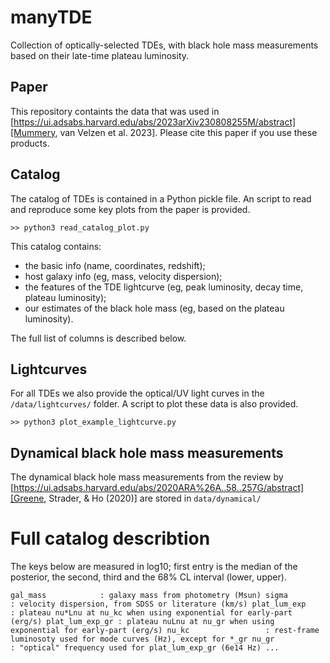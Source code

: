 # manyTDE
Collection of optically-selected TDEs, with black hole mass measurements based on their late-time plateau luminosity. 

## Paper
This repository containts the data that was used in [https://ui.adsabs.harvard.edu/abs/2023arXiv230808255M/abstract][Mummery, van Velzen et al. 2023]. Please cite this paper if you use these products. 

## Catalog
The catalog of TDEs is contained in a Python pickle file. An script to read and reproduce some key plots from the paper is provided. 

`>> python3 read_catalog_plot.py`

This catalog contains: 
-  the basic info (name, coordinates, redshift);
-  host galaxy info (eg, mass,  velocity dispersion);
-  the features of the TDE lightcurve (eg, peak luminosity, decay time, plateau luminosity);
-  our estimates of the black hole mass (eg, based on the plateau luminosity).

The full list of columns is described below.  

## Lightcurves
For all TDEs we also provide the optical/UV light curves in the `/data/lightcurves/` folder. A script to plot these data is also provided. 

`>> python3 plot_example_lightcurve.py`

## Dynamical black hole mass measurements 
The dynamical black hole mass measurements from the review by [https://ui.adsabs.harvard.edu/abs/2020ARA%26A..58..257G/abstract][Greene, Strader, & Ho (2020)] are stored in `data/dynamical/`

# Full catalog describtion

The keys below are measured in log10; first entry is the median of the posterior, the second, third and the 68% CL interval (lower, upper).

`
gal_mass		    : galaxy mass from photometry (Msun)
sigma			      : velocity dispersion, from SDSS or literature (km/s)
plat_lum_exp	  : plateau nu*Lnu at nu_kc when using exponential for early-part (erg/s)
plat_lum_exp_gr	: plateau nuLnu at nu_gr when using exponential for early-part (erg/s)
nu_kc	 		      : rest-frame luminosoty used for mode curves (Hz), except for *_gr
nu_gr           : "optical" frequency used for plat_lum_exp_gr (6e14 Hz)
...
`
